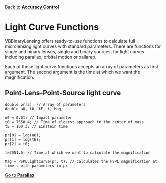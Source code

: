 [Back to **Accuracy Control**](AccuracyControl.md)

# Light Curve Functions

VBBinaryLensing offers ready-to-use functions to calculate full microlensing light curves with standard parameters. There are functions for single and binary lenses, single and binary sources, for light curves including parallax, orbital motion or xallarap.

Each of these light curve functions accepts an array of parameters as first argument. The second argument is the time at which we want the magnification.

## Point-Lens-Point-Source light curve

```
double pr[3]; // Array of parameters
double u0, t0, tE, t, Mag;

u0 = 0.01; // Impact parameter
t0 = 7550.4; // Time of closest approach to the center of mass
tE = 100.3; // Einstein time

pr[0] = log(u0); 
pr[1] = log(tE);
pr[2] = t0;

t=7551.6; // Time at which we want to calculate the magnification

Mag = PSPLLightCurve(pr, t); // Calculates the PSPL magnification at time t with parameters in pr
```



[Go to **Parallax**](Parallax.md)
